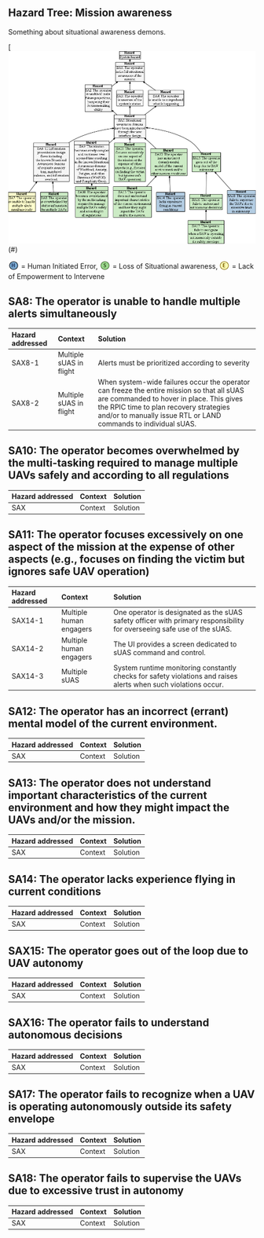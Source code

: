 ## Hazard Tree:  Mission awareness

Something about situational awareness demons.

[![](figures/situationalawareness.png)(#)

<sub>![](icons/h-icon.PNG)</sub> = Human Initiated Error, <sub>![](icons/s-icon.PNG)</sub> = Loss of Situational awareness, <sub>![](icons/e-icon.PNG)</sub> = Lack of Empowerment to Intervene


## <a name="SA8">SA8: The operator is unable to handle multiple alerts simultaneously</a>

| Hazard addressed | Context | Solution |
|:--|:--|:--|
|SAX8-1|Multiple sUAS in flight|Alerts must be prioritized according to severity|
|SAX8-2|Multiple sUAS in flight|When system-wide failures occur the operator can freeze the entire mission so that all sUAS are commanded to hover in place. This gives the RPIC time to plan recovery strategies and/or to manually issue RTL or LAND commands to individual sUAS.|

## <a name="SA10">SA10: The operator becomes overwhelmed by the multi-tasking required to manage multiple UAVs safely and according to all regulations</a>

| Hazard addressed | Context | Solution |
|:--|:--|:--|
|SAX |Context |Solution|

## <a name="SA11">SA11: The operator focuses excessively on one aspect of the mission at the expense of other aspects (e.g., focuses on finding the victim but ignores safe UAV operation)</a>

| Hazard addressed | Context | Solution |
|:--|:--|:--|
|SAX14-1|Multiple human engagers | One operator is designated as the sUAS safety officer with primary responsibility for overseeing safe use of the sUAS. |
|SAX14-2|Multiple human engagers | The UI provides a screen dedicated to sUAS command and control. |
|SAX14-3|Multiple sUAS| System runtime monitoring constantly checks for safety violations and raises alerts when such violations occur.|

## <a name="SA12">SA12: The operator has an incorrect (errant) mental model of the current environment.</a>

| Hazard addressed | Context | Solution |
|:--|:--|:--|
|SAX |Context |Solution|

## <a name="SA13">SA13: The operator does not understand important characteristics of the current environment and how they might impact the UAVs and/or the mission.</a>

| Hazard addressed | Context | Solution |
|:--|:--|:--|
|SAX |Context |Solution|

## <a name="SA14">SA14: The operator lacks experience flying in current conditions </a>

| Hazard addressed | Context | Solution |
|:--|:--|:--|
|SAX |Context |Solution|

## <a name="SA15">SAX15: The operator goes out of the loop due to UAV autonomy</a>

| Hazard addressed | Context | Solution |
|:--|:--|:--|
|SAX |Context |Solution|

## <a name="SA16">SAX16: The operator fails to understand autonomous decisions</a>

| Hazard addressed | Context | Solution |
|:--|:--|:--|
|SAX |Context |Solution|

## <a name="SA17">SA17: The operator fails to recognize when a UAV is operating autonomously outside its safety envelope</a>

| Hazard addressed | Context | Solution |
|:--|:--|:--|
|SAX |Context |Solution|

## <a name="SA18">SA18: The operator fails to supervise the UAVs due to excessive trust in autonomy  </a>

| Hazard addressed | Context | Solution |
|:--|:--|:--|
|SAX |Context |Solution|
